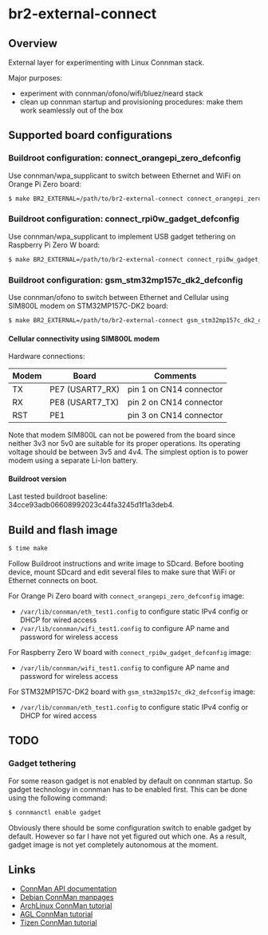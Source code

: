 # br2-external-connect

## Overview

External layer for experimenting with Linux Connman stack.

Major purposes:
* experiment with connman/ofono/wifi/bluez/neard stack
* clean up connman startup and provisioning procedures: make them work seamlessly out of the box

## Supported board configurations

### Buildroot configuration: connect_orangepi_zero_defconfig
Use connman/wpa_supplicant to switch between Ethernet and WiFi on Orange Pi Zero board:
```bash
$ make BR2_EXTERNAL=/path/to/br2-external-connect connect_orangepi_zero_defconfig
```

### Buildroot configuration: connect_rpi0w_gadget_defconfig
Use connman/wpa_supplicant to implement USB gadget tethering on Raspberry Pi Zero W board:
```bash
$ make BR2_EXTERNAL=/path/to/br2-external-connect connect_rpi0w_gadget_defconfig
```

### Buildroot configuration: gsm_stm32mp157c_dk2_defconfig
Use connman/ofono to switch between Ethernet and Cellular using SIM800L modem on STM32MP157C-DK2 board:
```bash
$ make BR2_EXTERNAL=/path/to/br2-external-connect gsm_stm32mp157c_dk2_defconfig
```

#### Cellular connectivity using SIM800L modem
Hardware connections:

| Modem | Board | Comments |
|-|-|-|
| TX  | PE7 (USART7_RX) | pin 1 on CN14 connector |
| RX  | PE8 (USART7_TX) | pin 2 on CN14 connector |
| RST | PE1 | pin 3 on CN14 connector |

Note that modem SIM800L can not be powered from the board since neither 3v3 nor 5v0 are suitable for its proper operations.
Its operating voltage should be between 3v5 and 4v4. The simplest option is to power modem using a separate Li-Ion battery.

#### Buildroot version

Last tested buildroot baseline: 34cce93adb06608992023c44fa3245d1f1a3deb4.

## Build and flash image

```bash
$ time make
```

Follow Buildroot instructions and write image to SDcard. Before booting device, mount SDcard and edit several files to make sure that WiFi or Ethernet connects on boot.

For Orange Pi Zero board with `connect_orangepi_zero_defconfig` image:
* `/var/lib/connman/eth_test1.config` to configure static IPv4 config or DHCP for wired access
* `/var/lib/connman/wifi_test1.config` to configure AP name and password for wireless access

For Raspberry Zero W board with `connect_rpi0w_gadget_defconfig` image:
* `/var/lib/connman/wifi_test1.config` to configure AP name and password for wireless access

For STM32MP157C-DK2 board with `gsm_stm32mp157c_dk2_defconfig` image:
* `/var/lib/connman/eth_test1.config` to configure static IPv4 config or DHCP for wired access

## TODO

### Gadget tethering

For some reason gadget is not enabled by default on connman startup. So gadget technology
in connman has to be enabled first. This can be done using the following command:

```bash
$ connmanctl enable gadget
```

Obviously there should be some configuration switch to enable gadget by default. However so far I have not yet figured out which one. As a result, gadget image is not yet completely autonomous at the moment.

## Links
* [ConnMan API documentation](https://git.kernel.org/pub/scm/network/connman/connman.git/tree/doc)
* [Debian ConnMan manpages](https://manpages.debian.org/testing/connman)
* [ArchLinux ConnMan tutorial](https://wiki.archlinux.org/index.php/ConnMan)
* [AGL ConnMan tutorial](https://wiki.automotivelinux.org/connman)
* [Tizen ConnMan tutorial](https://wiki.tizen.org/IVI/ConnMan_Tips_&_Tricks)
